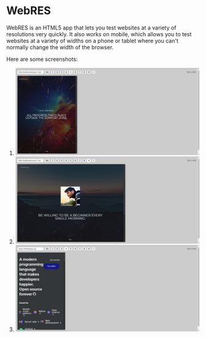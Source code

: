 # WebRES
 WebRES is an HTML5 app that lets you test websites at a variety of resolutions very quickly.  It also works on mobile, which allows you to test websites at a variety of widths on a phone or tablet where you can't normally change the width of the browser.

Here are some screenshots:

1. ![](img1.jpg)
2. ![](img2.jpg)
3. ![](img3.jpg)
